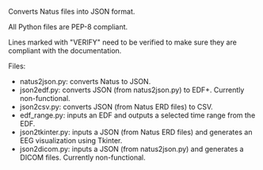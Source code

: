 Converts Natus files into JSON format.

All Python files are PEP-8 compliant.

Lines marked with "VERIFY" need to be verified to make sure they are compliant with the documentation.

Files:
- natus2json.py: converts Natus to JSON.
- json2edf.py: converts JSON (from natus2json.py) to EDF+. Currently non-functional.
- json2csv.py: converts JSON (from Natus ERD files) to CSV.
- edf_range.py: inputs an EDF and outputs a selected time range from the EDF.
- json2tkinter.py: inputs a JSON (from Natus ERD files) and generates an EEG visualization using Tkinter.
- json2dicom.py: inputs a JSON (from natus2json.py) and generates a DICOM files. Currently non-functional.
